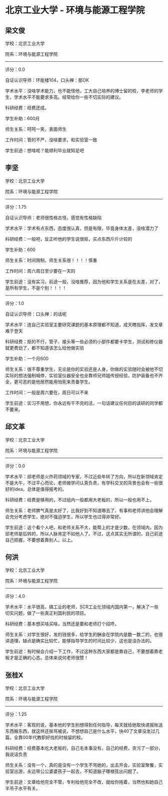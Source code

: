 # 北京工业大学 - 环境与能源工程学院

## 梁文俊

学校：北京工业大学

院系：环境与能源工程学院

* * *

评分：0.0

自证认识导师：环能楼104，口头禅：那OK

学术水平：没啥学术能力，也不能怪他，工大自己培养的博士留的校，李老师的学生，学术水平不能要求多高。经常给你一些不切实际的建议。

科研经费：经费还成。

学生补助：600月

师生关系：呵呵一笑，表面师生

工作时间：管的不严，没啥要求，和实验室一致

学生前途：想啥呢？能顺利毕业就知足吧

## 李坚

学校：北京工业大学

院系：环境与能源工程学院

* * *

评分：1.75

自证认识导师：老师很性格古怪，感觉有性格缺陷

学术水平：学术有点东西，态度很认真，但是有限，毕竟身体太差，没啥潜力了

科研经费：一般吧，反正听他的学生说很抠，买点东西斤斤计较的

学生补助：600

师生关系：时间限制，师生关系很！！！！慎重

工作时间：周六周日至少要在一天的

学生前途：没有实习，前途一般，没啥推荐，因为他和学生关系是在太差，对了，是所有学生，不是个别！！！！

* * *

评分：1.0

自证认识导师：口头禅：的话呢

学术水平：连自己实验室主要研究课题的基本原理都不知道，成天瞎指挥，发文章难于登天

科研经费：抠的不行，管子、接头等一些必须的小部件都要卡学生，测试和修仪器就更费劲了，都不知道该怎么给他做实验

学生补助：一个月600

师生关系：很不尊重学生，无论是你的实验还是人身，你做的实验随时会被他不切实际的想法强制喊停，实验室仪器安全也全靠师兄师姐传授经验，防护装备也不齐全，更可恶的是他居然能用怕死来责备学生。

工作时间：一般是周六要在，周日可以不来

学生前途：实习不用想，你永远有干不完的活，一句话建议任何目的读研的同学都不要来。

## 邱文革

学校：北京工业大学

院系：环境与能源工程学院

* * *

评分：0.0

学术水平：邱老师是火炸药领域的专家，不过近些年转了方向，所以在新领域肯定不是大牛，不过平心而论，老师做学问认真负责，有学科交叉的背景也会有一些很好的idea，总体是值得报考的。

科研经费：经费是够用的，不过组内一般都用大老板的，所以一般也用不上。

师生关系：老师脾气真是太好了，比我好到不知道哪去了，有事和老师讲他会理解会充分考虑学生，绝对不强迫学生，所以学生也过得非常好。

学生前途：这个看个人吧，和老师关系不大，能帮上的才是少数，在领域内，因为邱老师是后转的，所以人脉肯定不如他人了。不过，这点其实无所谓的，自己前途自己把握，不要想着靠别人，以上。

## 何洪

学校：北京工业大学

院系：环境与能源工程学院

* * *

评分：4.0

学术水平：水平很高，搞工业的老师，SCR工业化领域内国内第一，解决了一些切实问题，做了一些真正利国利民的项目。

科研经费：基本想买啥买啥，当然还是要和老师打个招呼。

师生关系：对学生很好，发的钱很多，给学生的酬金在学院内是数一数二的，也很讲道理，缺点是确实比较忙，能够指导学生的时间比较少，这也是没办法的。

学生前途：有时候会介绍一下工作，不过这种东西大家都是靠自己，不要想着靠老板才是正确的心态。总体来说何老师很赞！

## 张桂X

学校：北京工业大学

院系：环境与能源工程学院

* * *

评分：1.25

学术水平：客观的说，基本他的学生别想得到任何指导，每天就给她取快递报账送东西搬东西，就这样还挨骂被说，不想想自己是什么水平，快40了文章没发过几篇，全靠00年代教职好找的时候留的校。

科研经费：经费基本吃大老板的，自己毛本事没有，自己的经费，贪污了一部分，我说话负责

师生关系：没有一个，真的是没有一个学生不骂她的，出去开会，实验室聚餐，实验室出游，永远带公公婆婆孩子一起去，不知道脑子哪根弦出问题了。

学生前途：文章给他完全不管，专利给他完全不改，就给你拖着，当然也和她自己半吊子水平有关。